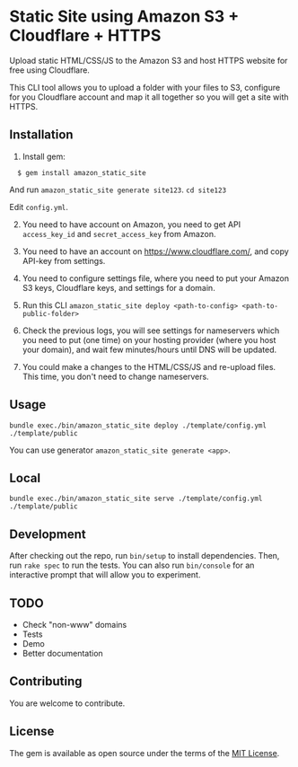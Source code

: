 # Static Site using Amazon S3 + Cloudflare + HTTPS

Upload static HTML/CSS/JS to the Amazon S3 and host HTTPS website for free using Cloudflare.

This CLI tool allows you to upload a folder with your files to S3, configure for you Cloudflare account and map it all together so you will get a site with HTTPS.

## Installation

1. Install gem:

```
  $ gem install amazon_static_site
```  
    
  And run `amazon_static_site generate site123`.
  `cd site123`
  
  Edit `config.yml`.
    
2. You need to have account on Amazon, you need to get API `access_key_id` and `secret_access_key` from Amazon.

3. You need to have an account on https://www.cloudflare.com/, and copy API-key from settings.

4. You need to configure settings file, where you need to put your Amazon S3 keys, Cloudflare keys, and settings for a domain.

5. Run this CLI `amazon_static_site deploy <path-to-config> <path-to-public-folder>`

6. Check the previous logs, you will see settings for nameservers which you need to put (one time) on your hosting provider (where you host your domain), and wait few minutes/hours until DNS will be updated.

7. You could make a changes to the HTML/CSS/JS and re-upload files. This time, you don't need to change nameservers.

## Usage

`bundle exec./bin/amazon_static_site deploy ./template/config.yml ./template/public`

You can use generator `amazon_static_site generate <app>`.

## Local

`bundle exec./bin/amazon_static_site serve ./template/config.yml ./template/public`

## Development

After checking out the repo, run `bin/setup` to install dependencies. Then, run `rake spec` to run the tests. You can also run `bin/console` for an interactive prompt that will allow you to experiment.

## TODO

- Check "non-www" domains
- Tests
- Demo
- Better documentation


## Contributing

You are welcome to contribute.

## License

The gem is available as open source under the terms of the [MIT License](https://opensource.org/licenses/MIT).
